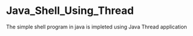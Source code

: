 # Java_Shell_Using_Thread

The simple shell program in java is impleted using Java Thread application
